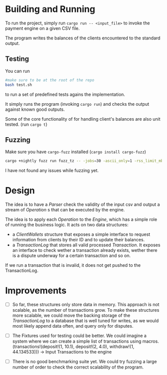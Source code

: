 # Building and Running

To run the project, simply run `cargo run -- <input_file>` to invoke the payment engine on a given CSV file.

The program writes the balances of the clients encountered to the standard output.

## Testing

You can run
```bash
#make sure to be at the root of the repo
bash test.sh
```

to run a set of predefined tests agains the implementation.

It simply runs the program (invoking `cargo run`) and checks the output against known good outputs.

Some of the core functionality of for handling client's balances are also unit tested. (run `cargo t`)

## Fuzzing

Make sure you have `cargo-fuzz` installed (`cargo install cargo-fuzz`)

```bash
cargo +nightly fuzz run fuzz_tz -- -jobs=30 -ascii_only=1 -rss_limit_mb=0 -len_control=0 -malloc_limit_mb=4096
```

I have not found any issues while fuzzing yet.

# Design

The idea is to have a _Parser_ check the validity of the input csv and output a
stream of _Operation_ s that can be executed by the engine.

The idea is to apply each _Operation_ to the _Engine_, which has a simple role of
running the business logic.
It acts on two data structures:

- a _ClientWallets_ structure that exposes a simple interface to request information from clients by their ID
  and to update their balances.
- a _TransactionLog_ that stores all valid processed _Transaction_. It exposes an interface to check wether a
  transaction already exists, wether there is a dispute underway for a certain transaction and so on.

If we run a transaction that is invalid, it does not get pushed to the TransactionLog.

# Improvements

- [ ] So far, these structures only store data in memory. This approach is not
      scalable, as the number of transactions grow. To make these structures more scalable, we could move the backing storage of the _TransactionLog_ to a database that is well tuned for writes, as we would most likely append data often, and query only for disputes.

- [ ] The Fixtures used for testing could be better. We could imagine a system 
      where we can create a simple list of transactions using macros. (transactions!(deposit!(1, 10.1), deposit!(2, 4.0), withdraw!(1, 44.134533))) -> Input Transactions to the engine

- [ ] There is no good benchmarking suite yet. We could try fuzzing a large number
      of order to check the correct scalability of the program.
